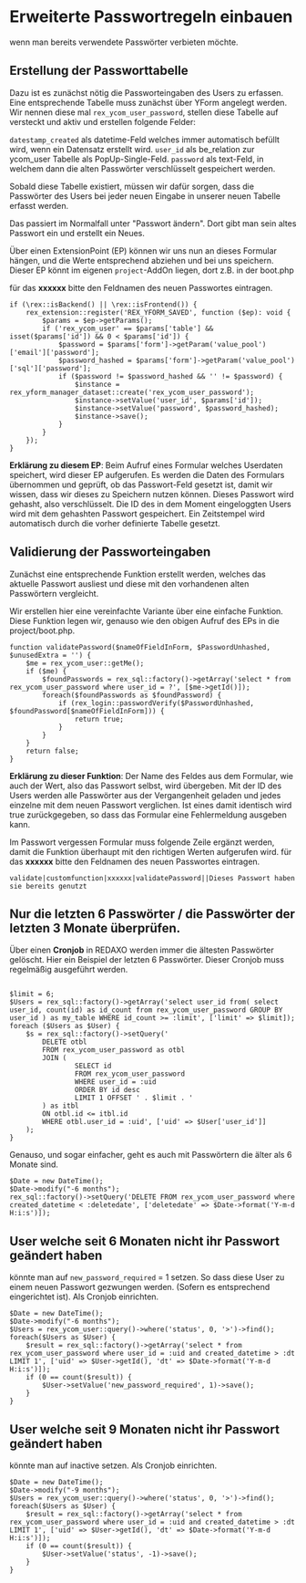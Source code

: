 # Erweiterte Passwortregeln einbauen

wenn man bereits verwendete Passwörter verbieten möchte.


## Erstellung der Passworttabelle

Dazu ist es zunächst nötig die Passworteingaben des Users zu erfassen. Eine entsprechende Tabelle muss zunächst über YForm angelegt werden. Wir nennen diese mal `rex_ycom_user_password`, stellen diese Tabelle auf versteckt und aktiv und erstellen folgende Felder:

`datestamp_created` als datetime-Feld welches immer automatisch befüllt wird, wenn ein Datensatz erstellt wird.
`user_id` als be_relation zur ycom_user Tabelle als PopUp-Single-Feld.
`password` als text-Feld, in welchem dann die alten Passwörter verschlüsselt gespeichert werden.

Sobald diese Tabelle existiert, müssen wir dafür sorgen, dass die Passwörter des Users bei jeder neuen Eingabe in unserer neuen Tabelle erfasst werden.

Das passiert im Normalfall unter "Passwort ändern". Dort gibt man sein altes Passwort ein und erstellt ein Neues.

Über einen ExtensionPoint (EP) können wir uns nun an dieses Formular hängen, und die Werte entsprechend abziehen und bei uns speichern.
Dieser EP könnt im eigenen `project`-AddOn liegen, dort z.B. in der boot.php

für das **xxxxxx** bitte den Feldnamen des neuen Passwortes eintragen.

```
if (\rex::isBackend() || \rex::isFrontend()) {
    rex_extension::register('REX_YFORM_SAVED', function ($ep): void {
        $params = $ep->getParams();
        if ('rex_ycom_user' == $params['table'] && isset($params['id']) && 0 < $params['id']) {
            $password = $params['form']->getParam('value_pool')['email']['password'];
            $password_hashed = $params['form']->getParam('value_pool')['sql']['password'];
            if ($password != $password_hashed && '' != $password) {
                $instance = rex_yform_manager_dataset::create('rex_ycom_user_password');
                $instance->setValue('user_id', $params['id']);
                $instance->setValue('password', $password_hashed);
                $instance->save();
            }
        }
    });
}

```

**Erklärung zu diesem EP**: Beim Aufruf eines Formular welches Userdaten speichert, wird dieser EP aufgerufen. Es werden die Daten des Formulars übernommen und geprüft, ob das Passwort-Feld gesetzt ist, damit wir wissen, dass wir dieses zu Speichern nutzen können. Dieses Passwort wird gehasht, also verschlüsselt. Die ID des in dem Moment eingeloggten Users wird mit dem gehashten Passwort gespeichert. Ein Zeitstempel wird automatisch durch die vorher definierte Tabelle gesetzt.

## Validierung der Passworteingaben

Zunächst eine entsprechende Funktion erstellt werden, welches das aktuelle Passwort ausliest und diese mit den vorhandenen alten Passwörtern vergleicht.

Wir erstellen hier eine vereinfachte Variante über eine einfache Funktion. Diese Funktion legen wir, genauso wie den obigen Aufruf des EPs in die project/boot.php.

```
function validatePassword($nameOfFieldInForm, $PasswordUnhashed, $unusedExtra = '') {
    $me = rex_ycom_user::getMe();
    if ($me) {
        $foundPasswords = rex_sql::factory()->getArray('select * from rex_ycom_user_password where user_id = ?', [$me->getId()]);
        foreach($foundPasswords as $foundPassword) {
            if (rex_login::passwordVerify($PasswordUnhashed, $foundPassword[$nameOfFieldInForm])) {
                return true;
            }
        }
    }
    return false;
}
```

**Erklärung zu dieser Funktion**: Der Name des Feldes aus dem Formular, wie auch der Wert, also das Passwort selbst, wird übergeben. Mit der ID des Users werden alle Passwörter aus der Vergangenheit geladen und jedes einzelne mit dem neuen Passwort verglichen. Ist eines damit identisch wird true zurückgegeben, so dass das Formular eine Fehlermeldung ausgeben kann.


Im Passwort vergessen Formular muss folgende Zeile ergänzt werden, damit die Funktion überhaupt mit den richtigen Werten aufgerufen wird.
für das **xxxxxx** bitte den Feldnamen des neuen Passwortes eintragen.

```
validate|customfunction|xxxxxx|validatePassword||Dieses Passwort haben sie bereits genutzt
```

## Nur die letzten 6 Passwörter / die Passwörter der letzten 3 Monate überprüfen.

Über einen **Cronjob** in REDAXO werden immer die ältesten Passwörter gelöscht. Hier ein Beispiel der letzten 6 Passwörter.
Dieser Cronjob muss regelmäßig ausgeführt werden.

```

$limit = 6;
$Users = rex_sql::factory()->getArray('select user_id from( select user_id, count(id) as id_count from rex_ycom_user_password GROUP BY user_id ) as my_table WHERE id_count >= :limit', ['limit' => $limit]);
foreach ($Users as $User) {
    $s = rex_sql::factory()->setQuery('
        DELETE otbl
        FROM rex_ycom_user_password as otbl
        JOIN (
                SELECT id
                FROM rex_ycom_user_password
                WHERE user_id = :uid
                ORDER BY id desc
                LIMIT 1 OFFSET ' . $limit . '
        ) as itbl
        ON otbl.id <= itbl.id
        WHERE otbl.user_id = :uid', ['uid' => $User['user_id']]
    );
}

```

Genauso, und sogar einfacher, geht es auch mit Passwörtern die älter als 6 Monate sind.

```
$Date = new DateTime();
$Date->modify("-6 months");
rex_sql::factory()->setQuery('DELETE FROM rex_ycom_user_password where created_datetime < :deletedate', ['deletedate' => $Date->format('Y-m-d H:i:s')]);
```


## User welche seit 6 Monaten nicht ihr Passwort geändert haben

könnte man auf `new_password_required` = 1 setzen. So dass diese User zu einem neuen Passwort gezwungen werden. (Sofern es entsprechend eingerichtet ist).
Als Cronjob einrichten.


```
$Date = new DateTime();
$Date->modify("-6 months");
$Users = rex_ycom_user::query()->where('status', 0, '>')->find();
foreach($Users as $User) {
    $result = rex_sql::factory()->getArray('select * from rex_ycom_user_password where user_id = :uid and created_datetime > :dt LIMIT 1', ['uid' => $User->getId(), 'dt' => $Date->format('Y-m-d H:i:s')]);
    if (0 == count($result)) {
        $User->setValue('new_password_required', 1)->save();
    }
}
```

## User welche seit 9 Monaten nicht ihr Passwort geändert haben

könnte man auf inactive setzen.
Als Cronjob einrichten.


```
$Date = new DateTime();
$Date->modify("-9 months");
$Users = rex_ycom_user::query()->where('status', 0, '>')->find();
foreach($Users as $User) {
    $result = rex_sql::factory()->getArray('select * from rex_ycom_user_password where user_id = :uid and created_datetime > :dt LIMIT 1', ['uid' => $User->getId(), 'dt' => $Date->format('Y-m-d H:i:s')]);
    if (0 == count($result)) {
        $User->setValue('status', -1)->save();
    }
}
```

